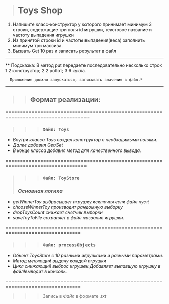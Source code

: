 
> # Toys Shop

1) Напишите класс-конструктор у которого принимает минимум 3 строки,
   содержащие три поля id игрушки, текстовое название и частоту выпадения
   игрушки
2) Из принятой строки id и частоты выпадения(веса) заполнить минимум три
   массива.
3) Вызвать Get 10 раз и записать результат в
      файл
---
** Подсказка:
      В метод put передаете последовательно несколько строк
      1 2 конструктор;
      2 2 робот;
      3 6 кукла.
    
      Приложение должно запускаться, записывать значения в файл.*
---

>> ## Формат реализации:
===================================================================================
>>>### ```Файл: Toys```
+ *Внутри класса Toys создал конструктор с необходимыми полями.*
+ *Далее добавил Get/Set* 
+ *В конце класса добавил метод для качественного вывода.*

==================================================================================
>>>### ```Файл: ToyStore```
> ### *Основная логика*
+ *getWinnerToy выбрасывает игрушку.исключая если файл пуст!*
+ *chooseWinnerToy производит рандомную выборку*
+ *dropToysCount снижает счетчик выборки*
+ *saveToyToFile сохраняет в файл название игрушки.*

================================================================================
>>>### ```Файл: processObjects```
+ *Обьект ToysStore c 10 разными игрушками и разными параметрами.*
+ *Метод меняющий выдачу каждой игрушки*
+ *Цикл снижающий выброс игрушек.Добавляет выпавшую игрушку в файл!выводит в консоль.*

================================================================================
>>>Запись в *Файл* в формате *.txt*